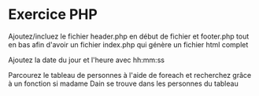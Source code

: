 # Exercice PHP

<!-- Exo 1 -->
Ajoutez/incluez le fichier header.php en début de fichier et footer.php tout en bas afin d'avoir un fichier index.php qui génère un fichier html complet  


<!-- Exo 2 -->  
Ajoutez la date du jour et l'heure avec hh:mm:ss

<!-- Exo 3 -->  
Parcourez le tableau de personnes à l'aide de foreach et recherchez grâce à un fonction si madame Dain se trouve dans les personnes du tableau
